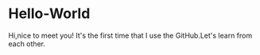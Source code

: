 # Hello-World

Hi,nice to meet you!
It's the first time that I use the GitHub.Let's learn from each other.
